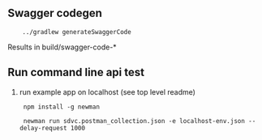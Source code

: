 ## Swagger codegen

        ../gradlew generateSwaggerCode
        
Results in build/swagger-code-*

## Run command line api test

1. run example app on localhost (see top level readme)

        npm install -g newman
    
        newman run sdvc.postman_collection.json -e localhost-env.json --delay-request 1000
        